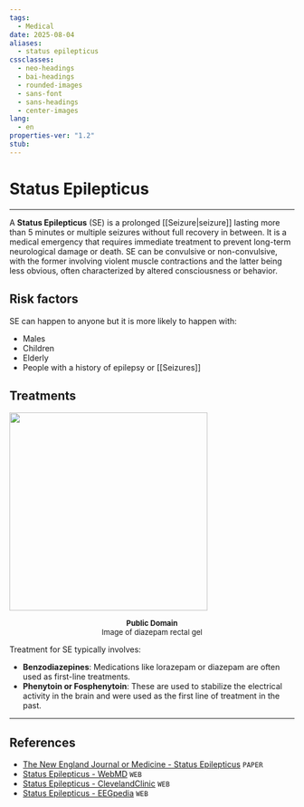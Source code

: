 ```yaml
---
tags:
  - Medical
date: 2025-08-04
aliases:
  - status epilepticus
cssclasses:
  - neo-headings
  - bai-headings
  - rounded-images
  - sans-font
  - sans-headings
  - center-images
lang:
  - en
properties-ver: "1.2"
stub:
---
```

# Status Epilepticus

***
A **Status Epilepticus** (SE) is a prolonged [[Seizure|seizure]] lasting more than 5 minutes or multiple seizures without full recovery in between. It is a medical emergency that requires immediate treatment to prevent long-term neurological damage or death. SE can be convulsive or non-convulsive, with the former involving violent muscle contractions and the latter being less obvious, often characterized by altered consciousness or behavior.
## Risk factors
SE can happen to anyone but it is more likely to happen with:
- Males
- Children
- Elderly
- People with a history of epilepsy or [[Seizures]]
## Treatments
<img src="https://upload.wikimedia.org/wikipedia/commons/1/12/Rectalvalium.jpg" width="350px"><p style="text-align: center; font-size: small;margin: 0px;"><strong>Public Domain</strong><br>Image of diazepam rectal gel</p>

Treatment for SE typically involves:
- **Benzodiazepines**: Medications like lorazepam or diazepam are often used as first-line treatments.
- **Phenytoin or Fosphenytoin**: These are used to stabilize the electrical activity in the brain and were used as the first line of treatment in the past.
***
## References
- [The New England Journal or Medicine - Status Epilepticus](https://pmc.ncbi.nlm.nih.gov/articles/PMC1304953/pdf/westjmed00331-0037.pdf) `PAPER`
- [Status Epilepticus - WebMD](https://www.webmd.com/epilepsy/status-epilepticus) `WEB`
- [Status Epilepticus - ClevelandClinic](https://my.clevelandclinic.org/health/diseases/24729-status-epilepticus) `WEB`
- [Status Epilepticus - EEGpedia](http://www.eegpedia.org/index.php?title=Status_epilepticus) `WEB`